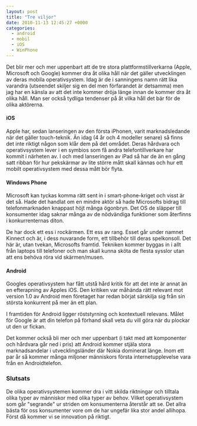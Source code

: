 ```yaml
---
layout: post
title: "Tre viljor"
date: 2010-11-13 12:45:27 +0000
categories:
  - android
  - mobil
  - iOS
  - WinPhone
---
```


Det blir mer och mer uppenbart att de tre stora plattformstillverkarna (Apple, Microsoft och Google) kommer dra åt olika håll när det gäller utvecklingen av deras mobila operativsystem. Idag är de i sanningens namn rätt lika varandra (utseendet skiljer sig en del men förfarandet är detsamma) men jag har en känsla av att det inte kommer dröja länge innan de kommer dra åt olika håll. Man ser också tydliga tendenser på åt vilka håll det bär för de olika aktörerna. 

#### iOS ####

Apple har, sedan lanseringen av den första iPhonen, varit marknadsledande när det gäller touch-teknik. Än idag (4 år och 4 modeller senare) så finns det inte riktigt någon som klår dem på det området. Deras hårdvara och operativsystem lever i en symbios som få andra telefontillverkare har kommit i närheten av. I och med lanseringen av iPad så har de än en gång satt ribban för hur pekskärmar av lite större mått skall  kännas och hur ett mobilt operativsystem med dessa mått bör flyta.

#### Windows Phone ####

Microsoft kan tyckas komma rätt sent in i smart-phone-kriget och visst är det så. Hade det handlat om en mindre aktör så hade Microsofts bidrag till telefonmarknaden knappast höjt många ögonbryn. Det OS de släpper till konsumenter idag saknar många av de nödvändiga funktioner som återfinns i konkurrenternas diton.

De har dock ett ess i rockärmen. Ett ess av rang. Esset går under namnet Kinnect och är, i dess nuvarande form, ett tillbehör till deras spelkonsoll. Det här är, utan tvekan, Microsofts framtid. Tekniken kommer byggas in i allt från laptops till telefoner och man skall kunna sköta de flesta sysslor utan att ens behöva röra vid skärmen/musen.

#### Android ####

Googles operativsystem har fått utstå hård kritik för att det inte är annat än en efterapning av Apples iOS.  Den kritiken var måhända rätt relevant mot version 1.0 av Android men företaget har redan börjat särskilja sig från sin största konkurrent på mer än ett plan.

I framtiden för Android ligger röststyrning och kontextuell relevans. Målet för Google är att din telefon på förhand skall veta du vill göra när du plockar ut den ur fickan. 

Det kommer också bli mer och mer uppenbart (i takt med att komponenter och hårdvara går ned i pris) att Android kommer stjäla stora marknadsandelar i utvecklingsländer där Nokia dominerat länge. Inom ett par år så kommer många miljoner människors första internetupplevelse vara från en Androidtelefon.

### Slutsats ###

De olika operativsystemen kommer dra i vitt skilda riktningar och tilltala olika typer av människor med olika typer av behov. Vilket operativsystem som går "segrande" ur striden om konsumenterna återstår att se. Det allra bästa för oss konsumenter vore om de har ungefär lika stor andel allihopa. Först då kommer vi se innovation på riktigt.